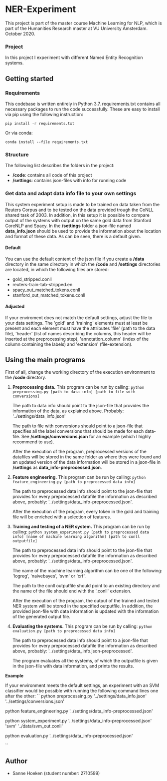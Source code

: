 # NER-Experiment

This project is part of the master course Machine Learning for NLP, which is part of the Humanities Research master at VU University Amsterdam.
October 2020.

### Project

In this project I experiment with different Named Entity Recognition systems.

## Getting started

### Requirements

This codebase is written entirely in Python 3.7. requirements.txt contains all necessary packages to run the code successfully. These are easy to install via pip using the following instruction:

```
pip install -r requirements.txt
```

Or via conda:

```
conda install --file requirements.txt
```

### Structure

The following list describes the folders in the project:

- **/code**: contains all code of this project
- **/settings**: contains json-files with info for running code

### Get data and adapt data info file to your own settings

This system experiment setup is made to be trained on data taken from the Reuters Corpus and to be tested on the data provided trough the CoNLL shared task of 2003. In addition, in this setup it is possible to compare output of the systems with output on the same gold data from Stanford CoreNLP and Spacy. In the **/settings** folder a json-file named **data_info.json** should be used to provide the information about the location and format of these data. As can be seen, there is a default given. 

#### Default

You can use the default content of the json file if you create a **/data** directory in the same directory in which the **/code** and **/settings** directories are located, in which the following files are stored:
- gold_stripped.conll
- reuters-train-tab-stripped.en
- spacy_out_matched_tokens.conll
- stanford_out_matched_tokens.conll

#### Adjusted 

If your enviroment does not match the default settings, adjust the file to your data settings. The 'gold' and 'training' elements must at least be present and each element must have the attributes 'file' (path to the data file), 'header' (list of names describing the columns, this header will be inserted at the preprocessing step), 'annotation_column' (index of the column containing the labels) and 'extension' (file-extension).

## Using the main programs

First of all, change the working directory of the execution environment to the **/code** directory.

1. **Preprocessing data.**
  This program can be run by calling:
  ``
  python preprocessing.py [path to data info] [path to file with conversions]
  ``

    The path to data info should point to the json-file that provides the information of the data, as explained above. Probably: '../settings/data_info.json'

    The path to file with conversions should point to a json-file that specifies all the label conversions that should be made for each data-file. See **/settings/conversions.json** for an example (which I highly recommend to use).
    
    After the execution of the program, preprocessed versions of the datafiles will be stored in the same folder as where they were found and an updated version of the data information will be stored in a json-file in **/settings** as **data_info-preprocessed.json**.

2. **Feature engineering.**
  This program can be run by calling:
  ``
  python feature_engineering.py [path to preprocessed data info]
  ``
  
    The path to preprocessed data info should point to the json-file that provides for every preprocessed datafile the information as described above, probably: '../settings/data_info-preprocessed.json'.

    After the execution of the program, every token in the gold and training file will be enriched with a selection of features. 

3. **Training and testing of a NER system.**
  This program can be run by calling:
  ``
  python system_experiment.py [path to preprocessed data info] [name of machine learning algorithm] [path to conll outputfile]
  ``
  
    The path to preprocessed data info should point to the json-file that provides for every preprocessed datafile the information as described above, probably: '../settings/data_info-preprocessed.json'.
    
    The name of the machine learning algorithm can be one of the following: 'logreg', 'naivebayes', 'svm' or 'crf'. 
    
    The path to the conll outputfile should point to an existing directory and the name of the file should end with the '.conll' extension.
    
    After the execution of the program, the output of the trained and tested NER system will be stored in the specified outputfile. In addition, the provided json-file with data information is updated with the information of the generated output file.

4. **Evaluating the systems.**
  This program can be run by calling:
  ``
  python evaluation.py [path to preprocessed data info]
  ``
  
    The path to preprocessed data info should point to a json-file that provides for every preprocessed datafile the information as described above, probably: '../settings/data_info.json-preprocessed'.
    
    The program evaluates all the systems, of which the outputfile is given in the json-file with data information, and prints the results.

**Example**

If your environment meets the default settings, an experiment with an SVM classifier would be possible with running the following command lines one after the other:
``
python preprocessing.py '../settings/data_info.json' '../settings/conversions.json'

python feature_engineering.py '../settings/data_info-preprocessed.json'

python system_experiment.py '../settings/data_info-preprocessed.json' 'svm' '../data/svm_out.conll'

python evaluation.py '../settings/data_info-preprocessed.json'

``
## Author
- Sanne Hoeken (student number: 2710599)